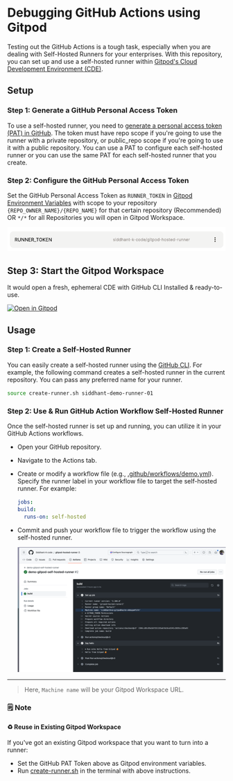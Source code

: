 # Debugging GitHub Actions using Gitpod

Testing out the GitHub Actions is a tough task, especially when you are dealing with Self-Hosted Runners for your enterprises. With this repository, you can set up and use a self-hosted runner within [Gitpod's Cloud Development Environment (CDE)](https://www.gitpod.io/cde).

## Setup

### Step 1: Generate a GitHub Personal Access Token

To use a self-hosted runner, you need to [generate a personal access token (PAT) in GitHub](https://github.com/settings/tokens/new?description=Gitpod+and+Self+Hosted+Runner&scopes=repo,admin:org,workflow). The token must have repo scope if you're going to use the runner with a private repository, or public_repo scope if you're going to use it with a public repository. You can use a PAT to configure each self-hosted runner or you can use the same PAT for each self-hosted runner that you create.

### Step 2: Configure the GitHub Personal Access Token

Set the GitHub Personal Access Token as `RUNNER_TOKEN` in [Gitpod Environment Variables](https://gitpod.io/user/variables) with scope to your repository `{REPO_OWNER_NAME}/{REPO_NAME}` for that certain repository (Recommended) OR `*/*` for all Repositories you will open in Gitpod Workspace.

[![Env Variables](./docs/assets/gitpod-env-variable.png)](https://gitpod.io/user/variables)

## Step 3: Start the Gitpod Workspace

It would open a fresh, ephemeral CDE with GitHub CLI Installed & ready-to-use.

[![Open in Gitpod](https://gitpod.io/button/open-in-gitpod.svg)](https://gitpod.io/#https://github.com/Siddhant-K-code/gitpod-hosted-runner/)

## Usage

### Step 1: Create a Self-Hosted Runner

You can easily create a self-hosted runner using the [GitHub CLI](https://cli.github.com/). For example, the following command creates a self-hosted runner in the current repository. You can pass any preferred name for your runner.

```bash
source create-runner.sh siddhant-demo-runner-01
```

### Step 2: Use & Run GitHub Action Workflow Self-Hosted Runner

Once the self-hosted runner is set up and running, you can utilize it in your GitHub Actions workflows.

- Open your GitHub repository.
- Navigate to the Actions tab.
- Create or modify a workflow file (e.g., [.github/workflows/demo.yml](.github/workflows/demo.yml)).
  Specify the runner label in your workflow file to target the self-hosted runner. For example:

  ```yml
  jobs:
  build:
    runs-on: self-hosted
  ```

- Commit and push your workflow file to trigger the workflow using the self-hosted runner.

    ![Actions Workflow Output](./docs/assets/actions-workflow-output.png)
---

> Here, `Machine name` will be your Gitpod Workspace URL.

### 🗒️ Note

#### ♻️ Reuse in Existing Gitpod Workspace

If you've got an existing Gitpod workspace that you want to turn into a runner:

- Set the GitHub PAT Token above as Gitpod environment variables.
- Run [create-runner.sh](./create-runner.sh) in the terminal with above instructions.
